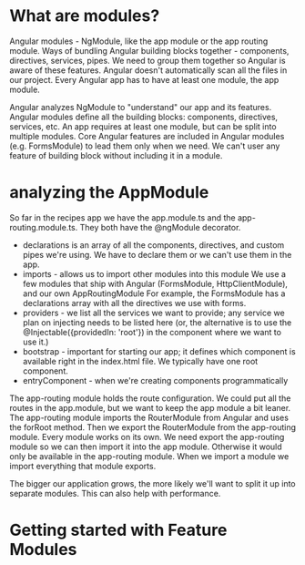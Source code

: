 # What are modules?
Angular modules - NgModule, like the app module or the app routing module.
Ways of bundling Angular building blocks together - components, directives, services, pipes.
We need to group them together so Angular is aware of these features. Angular doesn't automatically scan all the files in our project.
Every Angular app has to have at least one module, the app module.

Angular analyzes NgModule to "understand" our app and its features.
Angular modules define all the building blocks: components, directives, services, etc.
An app requires at least one module, but can be split into multiple modules.
Core Angular features are included in Angular modules (e.g. FormsModule) to lead them only when we need.
We can't user any feature of building block without including it in a module.

# analyzing the AppModule
So far in the recipes app we have the app.module.ts and the app-routing.module.ts. They both have the @ngModule decorator.

- declarations is an array of all the components, directives, and custom pipes we're using. We have to declare them or we can't use them in the app.
- imports - allows us to import other modules into this module
We use a few modules that ship with Angular (FormsModule, HttpClientModule), and our own AppRoutingModule
For example, the FormsModule has a declarations array with all the directives we use with forms. 
- providers - we list all the services we want to provide; any service we plan on injecting needs to be listed here (or, the alternative is to use the @Injectable({providedIn: 'root'}) in the component where we want to use it.)
- bootstrap - important for starting our app; it defines which component is available right in the index.html file. We typically have one root component.
- entryComponent - when we're creating components programmatically

The app-routing module holds the route configuration. We could put all the routes in the app.module, but we want to keep the app module a bit leaner. 
The app-routing module imports the RouterModule from Angular and uses the forRoot method. Then we export the RouterModule from the app-routing module.
Every module works on its own.
We need export the app-routing module so we can then import it into the app module. Otherwise it would only be available in the app-routing module.
When we import a module we import everything that module exports.

The bigger our application grows, the more likely we'll want to split it up into separate modules. This can also help with performance. 

# Getting started with Feature Modules